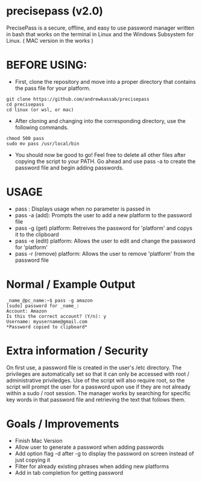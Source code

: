 # precisepass (v2.0)

  PrecisePass is a secure, offline, and easy to use password manager written in bash that works on the terminal in Linux and the Windows Subsystem for Linux. ( MAC version in the works ) 
  
# BEFORE USING:
- First, clone the repository and move into a proper directory that contains the pass file for your platform.
```
git clone https://github.com/andrewkassab/precisepass
cd precisepass
cd linux (or wsl, or mac)
```
- After cloning and changing into the corresponding directory, use the following commands.
 ```
 chmod 500 pass 
 sudo mv pass /usr/local/bin
 ```
 - You should now be good to go! Feel free to delete all other files after copying the script to your PATH. Go ahead and use pass -a to create the password file and begin adding passwords.

# USAGE
- pass : Displays usage when no parameter is passed in
- pass -a (add): Prompts the user to add a new platform to the password file
- pass -g (get) platform: Retreives the password for 'platform' and copys it to the clipboard
- pass -e (edit) platform: Allows the user to edit and change the password for 'platform'
- pass -r (remove) platform: Allows the user to remove 'platform' from the password file

# Normal / Example Output
```
_name_@pc_name:~$ pass -g amazon
[sudo] password for _name_:
Account: Amazon
Is this the correct account? (Y/n): y
Username: myusername@gmail.com
*Password copied to clipboard*
```
# Extra information / Security
On first use, a password file is created in the user's /etc directory. The privileges are automatically set so that it can only be accessed with root / administrative priviledges. Use of the script will also require root, so the script will prompt the user for a password upon use if they are not already within a sudo / root session. The manager works by searching for specific key words in that password file and retrieving the text that follows them.

# Goals / Improvements 
- Finish Mac Version
- Allow user to generate a password when adding passwords 
- Add option flag -d after -g to display the password on screen instead of just copying it
- Filter for already existing phrases when adding new platforms
- Add in tab completion for getting password
